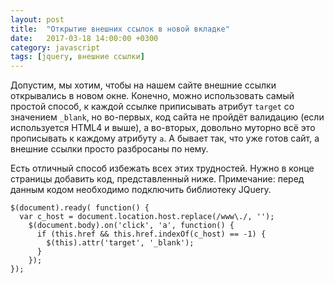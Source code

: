```yaml
---
layout: post
title:  "Открытие внешних ссылок в новой вкладке"
date:   2017-03-18 14:00:00 +0300
category: javascript
tags: [jquery, внешние ссылки]
---
```

Допустим, мы хотим, чтобы на нашем сайте внешние ссылки открывались в новом окне. Конечно, можно использовать самый простой способ, к каждой ссылке приписывать атрибут `target` со значением `_blank`, но во-первых, код сайта не пройдёт валидацию (если используется HTML4 и выше), а во-вторых, довольно муторно всё это прописывать к каждому атрибуту `a`. А бывает так, что уже готов сайт, а внешние ссылки просто разбросаны по нему.
<!--more-->
Есть отличный способ избежать всех этих трудностей. Нужно в конце страницы добавить код, представленный ниже. Примечание: перед данным кодом необходимо подключить библиотеку JQuery.

```
$(document).ready( function() {
  var c_host = document.location.host.replace(/www\./, '');
    $(document.body).on('click', 'a', function() {
      if (this.href && this.href.indexOf(c_host) == -1) {
        $(this).attr('target', '_blank');
      }
    });
});
```